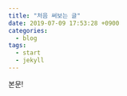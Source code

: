 ```yaml
---
title: "처음 써보는 글"
date: 2019-07-09 17:53:28 +0900
categories: 
  - blog
tags: 
  - start 
  - jekyll
---
```


본문!
